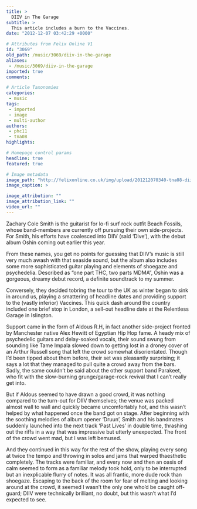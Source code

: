 ```yaml
---
title: >
  DIIV in The Garage
subtitle: >
  This article includes a burn to the Vaccines.
date: "2012-12-07 03:42:29 +0000"

# Attributes from Felix Online V1
id: "3069"
old_path: /music/3069/diiv-in-the-garage
aliases:
 - /music/3069/diiv-in-the-garage
imported: true
comments:

# Article Taxonomies
categories:
 - music
tags:
 - imported
 - image
 - multi-author
authors:
 - phc11
 - tna08
highlights:

# Homepage control params
headline: true
featured: true

# Image metadata
image_path: "http://felixonline.co.uk/img/upload/201212070340-tna08-diiv---danny-krug.jpg"
image_caption: >

image_attribution: ""
image_attribution_link: ""
video_url: ""
---
```


Zachary Cole Smith is the guitarist for lo-fi surf rock outfit Beach Fossils, whose band-members are currently off pursuing their own side-projects. For Smith, his efforts have coalesced into DIIV (said ‘Dive’), with the debut album Oshin coming out earlier this year.

From these names, you get no points for guessing that DIIV’s music is still very much awash with that seaside sound, but the album also includes some more sophisticated guitar playing and elements of shoegaze and psychedelia. Described as “one part THC, two parts MDMA”, Oshin was a gorgeous, dreamy debut record, a definite soundtrack to my summer.

Conversely, they decided tobring the tour to the UK as winter began to sink in around us, playing a smattering of headline dates and providing support to the (vastly inferior) Vaccines. This quick dash around the country included one brief stop in London, a sell-out headline date at the Relentless Garage in Islington.

Support came in the form of Aldous R.H, in fact another side-project fronted by Manchester native Alex Hewitt of Egyptian Hip Hop fame. A heady mix of psychedelic guitars and delay-soaked vocals, their sound swung from sounding like Tame Impala slowed down to getting lost in a droney cover of an Arthur Russell song that left the crowd somewhat disorientated. Though I’d been tipped about them before, their set was pleasantly surprising; it says a lot that they managed to pull quite a crowd away from the bars. Sadly, the same couldn’t be said about the other support band Parakeet, who fit with the slow-burning grunge/garage-rock revival that I can’t really get into.

But if Aldous seemed to have drawn a good crowd, it was nothing compared to the turn-out for DIIV themselves; the venue was packed almost wall to wall and quickly became uncomfortably hot, and this wasn’t helped by what happened once the band got on stage. After beginning with the soothing melodies of album opener ‘Druun’, Smith and his bandmates suddenly launched into the next track ‘Past Lives’ in double time, thrashing out the riffs in a way that was impressive but utterly unexpected. The front of the crowd went mad, but I was left bemused.

And they continued in this way for the rest of the show, playing every song at twice the tempo and throwing in solos and jams that warped thaesthetic completely. The tracks were familiar, and every now and then an oasis of calm seemed to form as a familiar melody took hold, only to be interrupted but an inexplicable flurry of notes. It was all frantic, more dude rock than shoegaze. Escaping to the back of the room for fear of melting and looking around at the crowd, it seemed I wasn’t the only one who’d be caught off-guard; DIIV were technically brilliant, no doubt, but this wasn’t what I’d expected to see.
